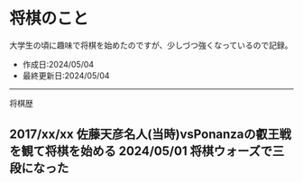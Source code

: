 # 将棋のこと

大学生の頃に趣味で将棋を始めたのですが、少しづつ強くなっているので記録。  

- 作成日:2024/05/04
- 最終更新日:2024/05/04

-----

将棋歴

2017/xx/xx 佐藤天彦名人(当時)vsPonanzaの叡王戦を観て将棋を始める
2024/05/01 将棋ウォーズで三段になった
-----